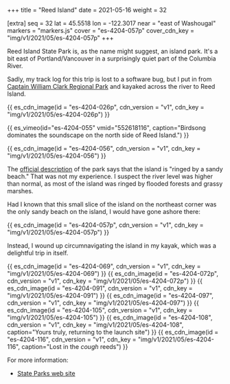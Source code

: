 +++
title = "Reed Island"
date = 2021-05-16
weight = 32

[extra]
seq = 32
lat = 45.5518
lon = -122.3017
near = "east of Washougal"
markers = "markers.js"
cover = "es-4204-057p"
cover_cdn_key = "img/v1/2021/05/es-4204-057p"
+++

Reed Island State Park is, as the name might suggest, an island park. It's a bit east of Portland/Vancouver in a surprisingly quiet part of the Columbia River.

<!-- more -->

Sadly, my track log for this trip is lost to a software bug, but I put in from [Captain William Clark Regional Park](https://clark.wa.gov/public-works/captain-william-clark-regional-park-cottonwood-beach) and kayaked across the river to Reed Island.

{{ es_cdn_image(id = "es-4204-026p", cdn_version = "v1", cdn_key = "img/v1/2021/05/es-4204-026p") }}

{{ es_vimeo(id="es-4204-055" vmid="552618116", caption="Birdsong dominates the soundscape on the north side of Reed Island.") }}

{{ es_cdn_image(id = "es-4204-056", cdn_version = "v1", cdn_key = "img/v1/2021/05/es-4204-056") }}

The [official description](https://parks.state.wa.us/572/Reed-Island) of the park says that the island is "ringed by a sandy beach." That was not my experience. I suspect the river level was higher than normal, as most of the island was ringed by flooded forests and grassy marshes.

Had I known that this small slice of the island on the northeast corner was the only sandy beach on the island, I would have gone ashore there:

{{ es_cdn_image(id = "es-4204-057p", cdn_version = "v1", cdn_key = "img/v1/2021/05/es-4204-057p") }}

Instead, I wound up circumnavigating the island in my kayak, which was a delightful trip in itself.

{{ es_cdn_image(id = "es-4204-069", cdn_version = "v1", cdn_key = "img/v1/2021/05/es-4204-069") }}
{{ es_cdn_image(id = "es-4204-072p", cdn_version = "v1", cdn_key = "img/v1/2021/05/es-4204-072p") }}
{{ es_cdn_image(id = "es-4204-091", cdn_version = "v1", cdn_key = "img/v1/2021/05/es-4204-091") }}
{{ es_cdn_image(id = "es-4204-097", cdn_version = "v1", cdn_key = "img/v1/2021/05/es-4204-097") }}
{{ es_cdn_image(id = "es-4204-105", cdn_version = "v1", cdn_key = "img/v1/2021/05/es-4204-105") }}
{{ es_cdn_image(id = "es-4204-108", cdn_version = "v1", cdn_key = "img/v1/2021/05/es-4204-108", caption="Yours truly, returning to the launch site") }}
{{ es_cdn_image(id = "es-4204-116", cdn_version = "v1", cdn_key = "img/v1/2021/05/es-4204-116", caption="Lost in the *cough* reeds") }}

For more information:

* [State Parks web site](https://parks.state.wa.us/572/Reed-Island)
